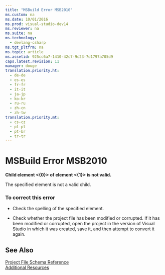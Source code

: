 ```yaml
---
title: "MSBuild Error MSB2010"
ms.custom: na
ms.date: 10/01/2016
ms.prod: visual-studio-dev14
ms.reviewer: na
ms.suite: na
ms.technology: 
  - devlang-csharp
ms.tgt_pltfrm: na
ms.topic: article
ms.assetid: 925cc6a7-1410-42c7-9c23-7d1797a705d9
caps.latest.revision: 11
manager: douge
translation.priority.ht: 
  - de-de
  - es-es
  - fr-fr
  - it-it
  - ja-jp
  - ko-kr
  - ru-ru
  - zh-cn
  - zh-tw
translation.priority.mt: 
  - cs-cz
  - pl-pl
  - pt-br
  - tr-tr
---
```

# MSBuild Error MSB2010
**Child element <{0}> of element <{1}> is not valid.**  
  
 The specified element is not a valid child.  
  
### To correct this error  
  
-   Check the spelling of the specified element.  
  
-   Check whether the project file has been modified or corrupted. If it has been modified or corrupted, open the project in the version of Visual Studio in which it was created, save it, and then attempt to convert it again.  
  
## See Also  
 [Project File Schema Reference](../VS_IDE/MSBuild-Project-File-Schema-Reference.md)   
 [Additional Resources](../VS_IDE/Additional-MSBuild-Resources.md)